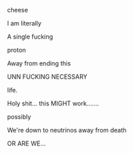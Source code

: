 cheese

I am literally

A single fucking

proton

Away from ending this

UNN
FUCKING
NECESSARY

life.

Holy shit... this MIGHT work.......

possibly

We're down to neutrinos away from death

OR ARE WE...
